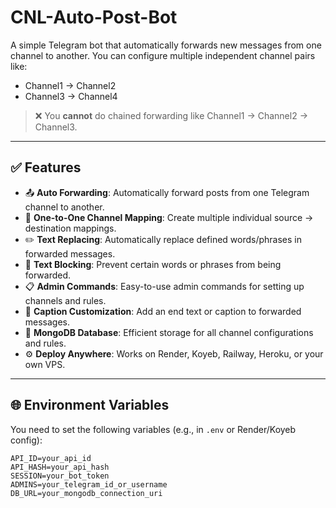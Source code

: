 # CNL-Auto-Post-Bot

A simple Telegram bot that automatically forwards new messages from one channel to another. You can configure multiple independent channel pairs like:

- Channel1 → Channel2  
- Channel3 → Channel4

> ❌ You **cannot** do chained forwarding like Channel1 → Channel2 → Channel3.

---

## ✅ Features

* 📤 **Auto Forwarding**: Automatically forward posts from one Telegram channel to another.
* 🔁 **One-to-One Channel Mapping**: Create multiple individual source → destination mappings.
* ✏️ **Text Replacing**: Automatically replace defined words/phrases in forwarded messages.
* 🚫 **Text Blocking**: Prevent certain words or phrases from being forwarded.
* 📋 **Admin Commands**: Easy-to-use admin commands for setting up channels and rules.
* 🧠 **Caption Customization**: Add an end text or caption to forwarded messages.
* 💾 **MongoDB Database**: Efficient storage for all channel configurations and rules.
* ⚙️ **Deploy Anywhere**: Works on Render, Koyeb, Railway, Heroku, or your own VPS.

---

## 🌐 Environment Variables

You need to set the following variables (e.g., in `.env` or Render/Koyeb config):

```env
API_ID=your_api_id
API_HASH=your_api_hash
SESSION=your_bot_token
ADMINS=your_telegram_id_or_username
DB_URL=your_mongodb_connection_uri
```
